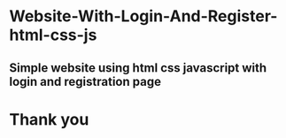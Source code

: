 # Website-With-Login-And-Register-html-css-js

## Simple website using html css javascript with login and registration page

# Thank you
